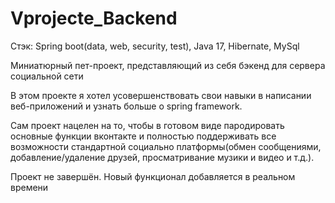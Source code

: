 # Vprojecte_Backend
Стэк: 
      Spring boot(data, web, security, test), 
      Java 17, 
      Hibernate, 
      MySql

Миниатюрный пет-проект, представляющий из себя бэкенд для сервера социальной сети

В этом проекте я хотел усовершенствовать свои навыки в написании веб-приложений и узнать больше о spring framework.

Сам проект нацелен на то, чтобы в готовом виде пародировать основные функции вконтакте и полностью поддерживать все возможности стандартной социально платформы(обмен сообщениями, добавление/удаление друзей, просматривание музики и видео и т.д.).

Проект не завершён. Новый функционал добавляется в реальном времени
